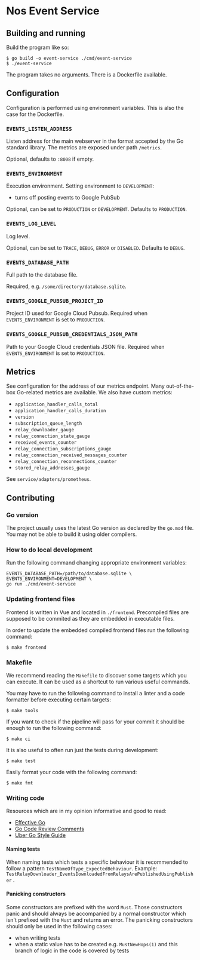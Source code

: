 # Nos Event Service

## Building and running

Build the program like so:

    $ go build -o event-service ./cmd/event-service
    $ ./event-service

The program takes no arguments. There is a Dockerfile available.

## Configuration

Configuration is performed using environment variables. This is also the case
for the Dockerfile.

### `EVENTS_LISTEN_ADDRESS`

Listen address for the main webserver in the format accepted by the Go standard
library. The metrics are exposed under path `/metrics`.

Optional, defaults to `:8008` if empty.

### `EVENTS_ENVIRONMENT`

Execution environment. Setting environment to `DEVELOPMENT`:
- turns off posting events to Google PubSub

Optional, can be set to `PRODUCTION` or `DEVELOPMENT`. Defaults to `PRODUCTION`.

### `EVENTS_LOG_LEVEL`

Log level.

Optional, can be set to `TRACE`, `DEBUG`, `ERROR` or `DISABLED`. Defaults to
`DEBUG`.

### `EVENTS_DATABASE_PATH`

Full path to the database file.

Required, e.g. `/some/directory/database.sqlite`.

### `EVENTS_GOOGLE_PUBSUB_PROJECT_ID`

Project ID used for Google Cloud Pubsub. Required when `EVENTS_ENVIRONMENT` is
set to `PRODUCTION`.

### `EVENTS_GOOGLE_PUBSUB_CREDENTIALS_JSON_PATH`

Path to your Google Cloud credentials JSON file. Required when
`EVENTS_ENVIRONMENT` is set to `PRODUCTION`.

## Metrics

See configuration for the address of our metrics endpoint. Many out-of-the-box
Go-related metrics are available. We also have custom metrics:

- `application_handler_calls_total`
- `application_handler_calls_duration`
- `version`
- `subscription_queue_length`
- `relay_downloader_gauge`
- `relay_connection_state_gauge`
- `received_events_counter`
- `relay_connection_subscriptions_gauge`
- `relay_connection_received_messages_counter`
- `relay_connection_reconnections_counter`
- `stored_relay_addresses_gauge`

See `service/adapters/prometheus`.

## Contributing

### Go version

The project usually uses the latest Go version as declared by the `go.mod` file.
You may not be able to build it using older compilers.

### How to do local development

Run the following command changing appropriate environment variables:

```
EVENTS_DATABASE_PATH=/path/to/database.sqlite \
EVENTS_ENVIRONMENT=DEVELOPMENT \
go run ./cmd/event-service
```

### Updating frontend files

Frontend is written in Vue and located in `./frontend`. Precompiled files are
supposed to be commited as they are embedded in executable files.

In order to update the embedded compiled frontend files run the following
command:

    $ make frontend

### Makefile

We recommend reading the `Makefile` to discover some targets which you can
execute. It can be used as a shortcut to run various useful commands.

You may have to run the following command to install a linter and a code
formatter before executing certain targets:

    $ make tools

If you want to check if the pipeline will pass for your commit it should be
enough to run the following command:

    $ make ci

It is also useful to often run just the tests during development:

    $ make test

Easily format your code with the following command:

    $ make fmt

### Writing code

Resources which are in my opinion informative and good to read:

- [Effective Go][effective-go]
- [Go Code Review Comments][code-review-comments]
- [Uber Go Style Guide][uber-style-guide]

#### Naming tests

When naming tests which tests a specific behaviour it is recommended to follow a
pattern `TestNameOfType_ExpectedBehaviour`. Example:
`TestRelayDownloader_EventsDownloadedFromRelaysArePublishedUsingPublisher`
.

#### Panicking constructors

Some constructors are prefixed with the word `Must`. Those constructors panic
and should always be accompanied by a normal constructor which isn't prefixed
with the `Must` and returns an error. The panicking constructors should only be
used in the following cases:
- when writing tests
- when a static value has to be created e.g. `MustNewHops(1)` and this branch of
  logic in the code is covered by tests

[effective-go]: http://golang.org/doc/effective_go.html
[code-review-comments]: https://github.com/golang/go/wiki/CodeReviewComments
[uber-style-guide]: https://github.com/uber-go/guide/blob/master/style.md

